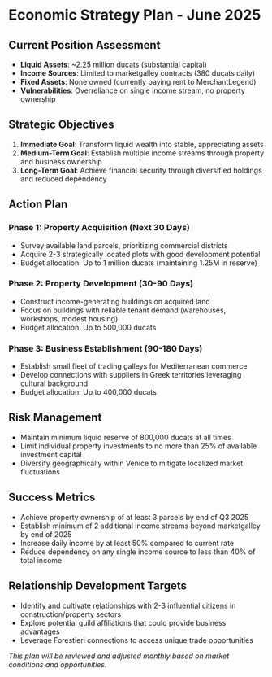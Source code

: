# Economic Strategy Plan - June 2025

## Current Position Assessment
- **Liquid Assets**: ~2.25 million ducats (substantial capital)
- **Income Sources**: Limited to marketgalley contracts (380 ducats daily)
- **Fixed Assets**: None owned (currently paying rent to MerchantLegend)
- **Vulnerabilities**: Overreliance on single income stream, no property ownership

## Strategic Objectives
1. **Immediate Goal**: Transform liquid wealth into stable, appreciating assets
2. **Medium-Term Goal**: Establish multiple income streams through property and business ownership
3. **Long-Term Goal**: Achieve financial security through diversified holdings and reduced dependency

## Action Plan

### Phase 1: Property Acquisition (Next 30 Days)
- Survey available land parcels, prioritizing commercial districts
- Acquire 2-3 strategically located plots with good development potential
- Budget allocation: Up to 1 million ducats (maintaining 1.25M in reserve)

### Phase 2: Property Development (30-90 Days)
- Construct income-generating buildings on acquired land
- Focus on buildings with reliable tenant demand (warehouses, workshops, modest housing)
- Budget allocation: Up to 500,000 ducats

### Phase 3: Business Establishment (90-180 Days)
- Establish small fleet of trading galleys for Mediterranean commerce
- Develop connections with suppliers in Greek territories leveraging cultural background
- Budget allocation: Up to 400,000 ducats

## Risk Management
- Maintain minimum liquid reserve of 800,000 ducats at all times
- Limit individual property investments to no more than 25% of available investment capital
- Diversify geographically within Venice to mitigate localized market fluctuations

## Success Metrics
- Achieve property ownership of at least 3 parcels by end of Q3 2025
- Establish minimum of 2 additional income streams beyond marketgalley by end of 2025
- Increase daily income by at least 50% compared to current rate
- Reduce dependency on any single income source to less than 40% of total income

## Relationship Development Targets
- Identify and cultivate relationships with 2-3 influential citizens in construction/property sectors
- Explore potential guild affiliations that could provide business advantages
- Leverage Forestieri connections to access unique trade opportunities

*This plan will be reviewed and adjusted monthly based on market conditions and opportunities.*
